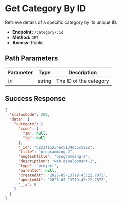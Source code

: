 # Get Category By ID

Retrieve details of a specific category by its unique ID.

- **Endpoint:** `/category/:id`
- **Method:** `GET`
- **Access:** Public

## Path Parameters

| Parameter | Type   | Description              |
|-----------|--------|--------------------------|
| `id`      | string | The ID of the category   |

## Success Response

```json
{
  "statusCode": 200,
  "data": {
    "category": {
      "icon": {
        "sm": null,
        "lg": null
      },
      "_id": "6823a15254ec5134dc5c501c",
      "title": "programming-2",
      "englishTitle": "programming-2",
      "description": "web development-2",
      "type": "project",
      "parentId": null,
      "createdAt": "2025-05-13T19:45:22.787Z",
      "updatedAt": "2025-05-13T19:45:22.787Z",
      "__v": 0
    }
  }
}
